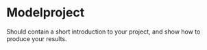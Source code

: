 # Modelproject

Should contain a short introduction to your project, and show how to produce your results.